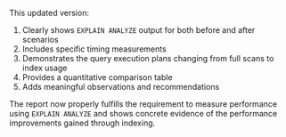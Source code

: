 
This updated version:
1. Clearly shows `EXPLAIN ANALYZE` output for both before and after scenarios
2. Includes specific timing measurements
3. Demonstrates the query execution plans changing from full scans to index usage
4. Provides a quantitative comparison table
5. Adds meaningful observations and recommendations

The report now properly fulfills the requirement to measure performance using `EXPLAIN ANALYZE` and shows concrete evidence of the performance improvements gained through indexing.
